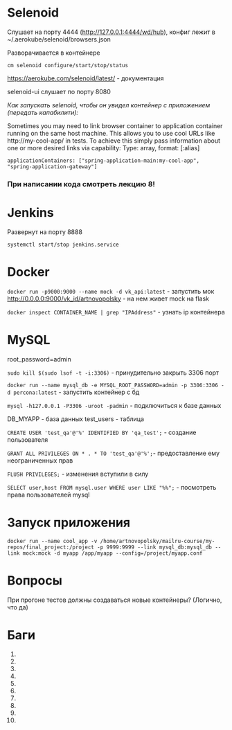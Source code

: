 # Selenoid

Слушает на порту 4444 (http://127.0.0.1:4444/wd/hub), конфиг лежит в ~/.aerokube/selenoid/browsers.json

Разворачивается в контейнере

```cm selenoid configure/start/stop/status```

https://aerokube.com/selenoid/latest/ - документация

selenoid-ui слушает по порту 8080

*Как запускать selenoid, чтобы он увидел контейнер с приложением (передать капабилити):*

Sometimes you may need to link browser container to application container running on the same host machine. 
This allows you to use cool URLs like http://my-cool-app/ in tests. 
To achieve this simply pass information about one or more desired links via capability:
Type: array, format: <container-name>[:alias]

```applicationContainers: ["spring-application-main:my-cool-app", "spring-application-gateway"]```


### При написании кода смотреть лекцию 8!

# Jenkins
Развернут на порту 8888

```systemctl start/stop jenkins.service```

# Docker
```docker run -p9000:9000 --name mock -d vk_api:latest``` - запустить мок
 http://0.0.0.0:9000/vk_id/artnovopolsky - на нем живет mock на flask 

```docker inspect CONTAINER_NAME | grep "IPAddress"``` - узнать ip контейнера

# MySQL 
root_password=admin

```sudo kill $(sudo lsof -t -i:3306)``` - принудительно закрыть 3306 порт

```docker run --name mysql_db -e MYSQL_ROOT_PASSWORD=admin -p 3306:3306 -d percona:latest``` - запустить контейнер с бд

```mysql -h127.0.0.1 -P3306 -uroot -padmin``` - подключиться к базе данных

DB_MYAPP - база данных 
test_users - таблица

```CREATE USER 'test_qa'@'%' IDENTIFIED BY 'qa_test';``` - создание пользователя

```GRANT ALL PRIVILEGES ON * . * TO 'test_qa'@'%';```- предоставление ему неограниченных прав

```FLUSH PRIVILEGES;``` - изменения вступили в силу

```SELECT user,host FROM mysql.user WHERE user LIKE "%%";``` - посмотреть права пользователей mysql


# Запуск приложения
```docker run --name cool_app -v /home/artnovopolsky/mailru-course/my-repos/final_project:/project -p 9999:9999 --link mysql_db:mysql_db --link mock:mock -d myapp /app/myapp --config=/project/myapp.conf```


# Вопросы
При прогоне тестов должны создаваться новые контейнеры? (Логично, что да)


# Баги
1. 
2.
3.
4.
5.
6.
7.
8.
9.
10.